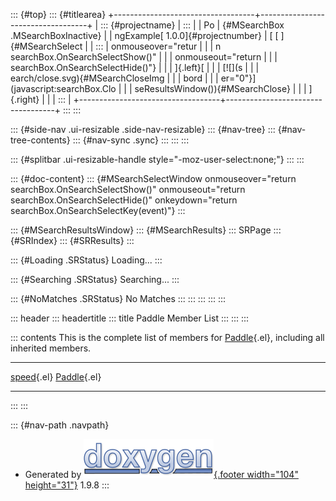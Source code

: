 ::: {#top}
::: {#titlearea}
+-----------------------------------+-----------------------------------+
| ::: {#projectname}                | :::                               |
| Po                                | {#MSearchBox .MSearchBoxInactive} |
| ngExample[ 1.0.0]{#projectnumber} | [ [ ]{#MSearchSelect              |
| :::                               | onmouseover="retur                |
|                                   | n searchBox.OnSearchSelectShow()" |
|                                   | onmouseout="return                |
|                                   |  searchBox.OnSearchSelectHide()"} |
|                                   | ]{.left}[                         |
|                                   | [![](s                            |
|                                   | earch/close.svg){#MSearchCloseImg |
|                                   | bord                              |
|                                   | er="0"}](javascript:searchBox.Clo |
|                                   | seResultsWindow()){#MSearchClose} |
|                                   | ]{.right}                         |
|                                   | :::                               |
+-----------------------------------+-----------------------------------+
:::
:::

::: {#side-nav .ui-resizable .side-nav-resizable}
::: {#nav-tree}
::: {#nav-tree-contents}
::: {#nav-sync .sync}
:::
:::
:::

::: {#splitbar .ui-resizable-handle style="-moz-user-select:none;"}
:::
:::

::: {#doc-content}
::: {#MSearchSelectWindow onmouseover="return searchBox.OnSearchSelectShow()" onmouseout="return searchBox.OnSearchSelectHide()" onkeydown="return searchBox.OnSearchSelectKey(event)"}
:::

::: {#MSearchResultsWindow}
::: {#MSearchResults}
::: SRPage
::: {#SRIndex}
::: {#SRResults}
:::

::: {#Loading .SRStatus}
Loading\...
:::

::: {#Searching .SRStatus}
Searching\...
:::

::: {#NoMatches .SRStatus}
No Matches
:::
:::
:::
:::
:::

::: header
::: headertitle
::: title
Paddle Member List
:::
:::
:::

::: contents
This is the complete list of members for
[Paddle](class_paddle.html){.el}, including all inherited members.

  ------------------------------------------------------------------- ---------------------------------- --
  [speed](class_paddle.html#a25f7d923692a3ad5c5c394961a847a3a){.el}   [Paddle](class_paddle.html){.el}   
  ------------------------------------------------------------------- ---------------------------------- --
:::
:::

::: {#nav-path .navpath}
-   Generated by [![doxygen](doxygen.svg){.footer width="104"
    height="31"}](https://www.doxygen.org/index.html) 1.9.8
:::
